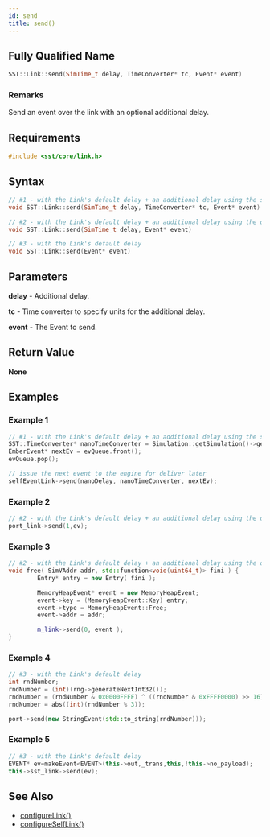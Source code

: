 ```yaml
---
id: send
title: send()
---
```

## Fully Qualified Name
```cpp
SST::Link::send(SimTime_t delay, TimeConverter* tc, Event* event)
```

### Remarks
Send an event over the link with an optional additional delay.

## Requirements

```cpp
#include <sst/core/link.h>
```

## Syntax

```cpp
// #1 - with the Link's default delay + an additional delay using the specified TimeConverter
void SST::Link::send(SimTime_t delay, TimeConverter* tc, Event* event)

// #2 - with the Link's default delay + an additional delay using the default TimeConverter for the Link
void SST::Link::send(SimTime_t delay, Event* event)

// #3 - with the Link's default delay
void SST::Link::send(Event* event)
```

## Parameters

**delay** - Additional delay.

**tc** - Time converter to specify units for the additional delay.

**event** - The Event to send.

## Return Value

**None**

## Examples

### Example 1
```cpp
// #1 - with the Link's default delay + an additional delay using the specified TimeConverter
SST::TimeConverter* nanoTimeConverter = Simulation::getSimulation()->getTimeLord()->getTimeConverter("1ns");
EmberEvent* nextEv = evQueue.front();
evQueue.pop();

// issue the next event to the engine for deliver later
selfEventLink->send(nanoDelay, nanoTimeConverter, nextEv);
```

### Example 2
```cpp
// #2 - with the Link's default delay + an additional delay using the default TimeConverter for the Link
port_link->send(1,ev);
```

### Example 3
```cpp
// #2 - with the Link's default delay + an additional delay using the default TimeConverter for the Link
void free( SimVAddr addr, std::function<void(uint64_t)> fini ) {
        Entry* entry = new Entry( fini );

        MemoryHeapEvent* event = new MemoryHeapEvent;
        event->key = (MemoryHeapEvent::Key) entry;
        event->type = MemoryHeapEvent::Free;
        event->addr = addr;

        m_link->send(0, event );        
}

```

### Example 4
```cpp
// #3 - with the Link's default delay
int rndNumber;
rndNumber = (int)(rng->generateNextInt32());
rndNumber = (rndNumber & 0x0000FFFF) ^ ((rndNumber & 0xFFFF0000) >> 16);
rndNumber = abs((int)(rndNumber % 3));

port->send(new StringEvent(std::to_string(rndNumber)));
```

### Example 5
```cpp
// #3 - with the Link's default delay
EVENT* ev=makeEvent<EVENT>(this->out,_trans,this,!this->no_payload);
this->sst_link->send(ev);
```

## See Also

- [configureLink()](cpp/component/configureLink.md)
- [configureSelfLink()](cpp/component/configureSelfLink.md)